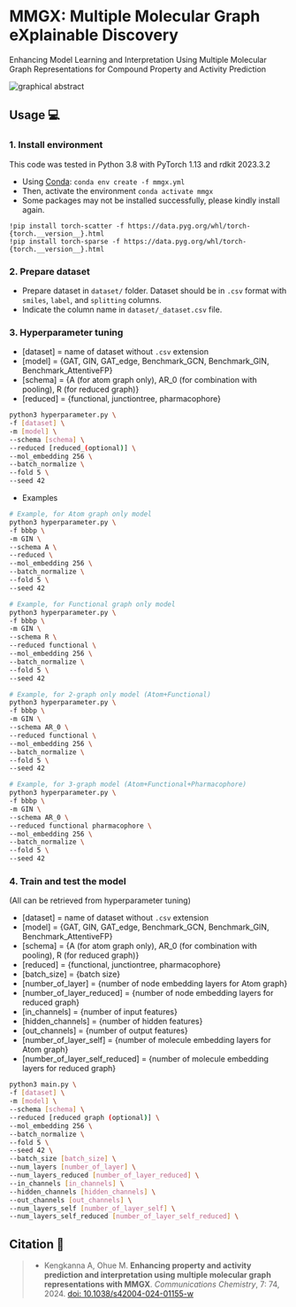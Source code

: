 # MMGX: Multiple Molecular Graph eXplainable Discovery
Enhancing Model Learning and Interpretation Using Multiple Molecular Graph Representations for Compound Property and Activity Prediction 

![graphical abstract](https://github.com/ohuelab/mmgx/blob/main/blob/graphicalabstract.png?raw=true)

## Usage 💻

### 1. Install environment

This code was tested in Python 3.8 with PyTorch 1.13 and rdkit 2023.3.2
- Using [Conda](https://www.anaconda.com/):
`conda env create -f mmgx.yml`
- Then, activate the environment
`conda activate mmgx`
- Some packages may not be installed successfully, please kindly install again.
```import torch
!pip install torch-scatter -f https://data.pyg.org/whl/torch-{torch.__version__}.html
!pip install torch-sparse -f https://data.pyg.org/whl/torch-{torch.__version__}.html
```

### 2. Prepare dataset

- Prepare dataset in `dataset/` folder. Dataset should be in `.csv` format with `smiles`, `label`, and `splitting` columns.
- Indicate the column name in `dataset/_dataset.csv` file.

### 3. Hyperparameter tuning

- [dataset] = name of dataset without `.csv` extension
- [model] = {GAT, GIN, GAT_edge, Benchmark_GCN, Benchmark_GIN, Benchmark_AttentiveFP}
- [schema] = {A (for atom graph only), AR_0 (for combination with pooling), R (for reduced graph)} 
- [reduced] = {functional, junctiontree, pharmacophore}

```bash
python3 hyperparameter.py \
-f [dataset] \
-m [model] \
--schema [schema] \
--reduced [reduced_(optional)] \
--mol_embedding 256 \
--batch_normalize \
--fold 5 \
--seed 42
```

- Examples

```bash
# Example, for Atom graph only model
python3 hyperparameter.py \
-f bbbp \
-m GIN \
--schema A \
--reduced \
--mol_embedding 256 \
--batch_normalize \
--fold 5 \
--seed 42

# Example, for Functional graph only model
python3 hyperparameter.py \
-f bbbp \
-m GIN \
--schema R \
--reduced functional \
--mol_embedding 256 \
--batch_normalize \
--fold 5 \
--seed 42

# Example, for 2-graph only model (Atom+Functional)
python3 hyperparameter.py \
-f bbbp \
-m GIN \
--schema AR_0 \
--reduced functional \
--mol_embedding 256 \
--batch_normalize \
--fold 5 \
--seed 42

# Example, for 3-graph model (Atom+Functional+Pharmacophore)
python3 hyperparameter.py \
-f bbbp \
-m GIN \
--schema AR_0 \
--reduced functional pharmacophore \
--mol_embedding 256 \
--batch_normalize \
--fold 5 \
--seed 42
```

### 4. Train and test the model

(All can be retrieved from hyperparameter tuning)
- [dataset] = name of dataset without `.csv` extension
- [model] = {GAT, GIN, GAT_edge, Benchmark_GCN, Benchmark_GIN, Benchmark_AttentiveFP}
- [schema] = {A (for atom graph only), AR_0 (for combination with pooling), R (for reduced graph)} 
- [reduced] = {functional, junctiontree, pharmacophore}
- [batch_size] = {batch size}
- [number_of_layer] = {number of node embedding layers for Atom graph}
- [number_of_layer_reduced] = {number of node embedding layers for reduced graph}
- [in_channels] = {number of input features}
- [hidden_channels] = {number of hidden features}
- [out_channels] = {number of output features}
- [number_of_layer_self] = {number of molecule embedding layers for Atom graph}
- [number_of_layer_self_reduced] = {number of molecule embedding layers for reduced graph}

```bash
python3 main.py \
-f [dataset] \
-m [model] \
--schema [schema] \
--reduced [reduced graph (optional)] \
--mol_embedding 256 \
--batch_normalize \
--fold 5 \
--seed 42 \
--batch_size [batch_size] \
--num_layers [number_of_layer] \
--num_layers_reduced [number_of_layer_reduced] \
--in_channels [in_channels] \
--hidden_channels [hidden_channels] \
--out_channels [out_channels] \
--num_layers_self [number_of_layer_self] \
--num_layers_self_reduced [number_of_layer_self_reduced] \
```

## Citation 📃
> - Kengkanna A, Ohue M. **Enhancing property and activity prediction and interpretation using multiple molecular graph representations with MMGX**. *Communications Chemistry*, 7: 74, 2024. [doi: 10.1038/s42004-024-01155-w](https://doi.org/10.1038/s42004-024-01155-w)
